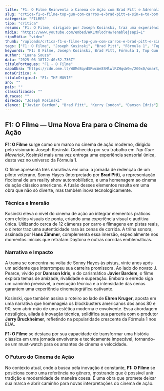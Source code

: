 ```yaml
---
title: "F1: O Filme Reinventa o Cinema de Ação com Brad Pitt e Adrenalina Pura"
slug: "crtica-f1-o-filme-top-gun-com-carros-e-brad-pitt-e-sim-e-to-bom-quanto-parece"
categoria: "FILMES"
tipo: "critica"
resumo: "F1: O Filme, dirigido por Joseph Kosinski, traz uma experiência cinematográfica eletrizante, combinando ação intensa e uma narrativa de redenção. Descubra como esta obra impacta o gênero com sua abordagem inovadora."
midia: "https://www.youtube.com/embed/WKLMXlodrHw?enablejsapi=1"
tipoMidia: "video"
thumb: "/uploads/crtica-f1-o-filme-top-gun-com-carros-e-brad-pitt-e-sim-e-to-bom-quanto-parece-thumb.jpg"
tags: ["F1: O Filme", "Joseph Kosinski", "Brad Pitt", "Fórmula 1", "Top Gun Maverick", "Hans Zimmer", "Jerry Bruckheimer", "cinema de ação", "Damson Idris", "Javier Bardem"]
keywords: "F1: O Filme, Joseph Kosinski, Brad Pitt, Fórmula 1, Top Gun Maverick, Hans Zimmer, Jerry Bruckheimer, cinema de ação, Damson Idris, Javier Bardem"
author: "Luana Souza"
data: "2025-06-18T12:40:52.736Z"
tituloPortugues: "F1 - O Filme"
capaObra: "https://cdn.ome.lt/WUMdBqvdSRwcAe8SMlwlRZHqsW0=/200x0/smart/extras/capas/f1_o_filme.png"
notaCritico: 4
tituloOriginal: "F1: THE MOVIE"
ano: ""
pais: ""
classificacao: ""
duracao: ""
direcao: "Joseph Kosinski"
elenco: ["Javier Bardem", "Brad Pitt", "Kerry Condon", "Damson Idris"]
---
```


## F1: O Filme — Uma Nova Era para o Cinema de Ação

**F1: O Filme** surge como um marco no cinema de ação moderno, dirigido pelo visionário Joseph Kosinski. Conhecido por seu trabalho em *Top Gun: Maverick*, Kosinski mais uma vez entrega uma experiência sensorial única, desta vez no universo da Fórmula 1. 

O filme apresenta três narrativas em uma: a jornada de redenção de um piloto veterano, Sonny Hayes (interpretado por **Brad Pitt**), a representação ficcional de um reality show automobilístico, e uma homenagem ao cinema de ação clássico americano. A fusão desses elementos resulta em uma obra que não só diverte, mas também inova tecnologicamente.

### Técnica e Imersão

Kosinski eleva o nível do cinema de ação ao integrar elementos práticos com efeitos visuais de ponta, criando uma experiência visual e auditiva única. Utilizando cerca de 12 câmeras por carro e filmagens em pistas reais, o diretor traz uma autenticidade rara às cenas de corrida. A trilha sonora, assinada por **Hans Zimmer**, complementa essa imersão, especialmente nos momentos iniciais que retratam Daytona e outras corridas emblemáticas.

### Narrativa e Impacto

A trama se concentra na volta de Sonny Hayes às pistas, vinte anos após um acidente que interrompeu sua carreira promissora. Ao lado do novato J. Pearce, vivido por **Damson Idris**, e do carismático **Javier Bardem**, o filme explora temas de amizade, rivalidade e superação. Embora o enredo siga um caminho previsível, a execução técnica e a intensidade das cenas garantem uma experiência cinematográfica cativante.

Kosinski, que também assina o roteiro ao lado de **Ehren Kruger**, aposta em uma narrativa que homenageia os blockbusters americanos dos anos 80 e 90, sem abrir mão de uma estética moderna e envolvente. Essa abordagem nostálgica, aliada à inovação técnica, solidifica sua parceria com o produtor **Jerry Bruckheimer**, refletindo na popularidade crescente da Fórmula 1 nos EUA.

**F1: O Filme** se destaca por sua capacidade de transformar uma história clássica em uma jornada envolvente e tecnicamente impecável, tornando-se um must-watch para os amantes de cinema e velocidade.

### O Futuro do Cinema de Ação

No contexto atual, onde a busca pela inovação é constante, **F1: O Filme** se posiciona como uma referência no gênero, mostrando que é possível unir tradição e modernidade de maneira coesa. É uma obra que promete deixar sua marca e abrir caminho para novas interpretações do cinema de ação.

